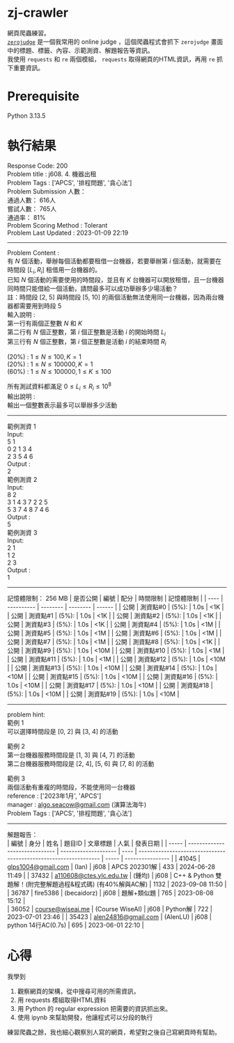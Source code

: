 zj-crawler
===
網頁爬蟲練習。  
[`zerojudge`](https://zerojudge.tw/) 是一個我常用的 online judge ，這個爬蟲程式會抓下 `zerojudge` 畫面中的標題、標籤、內容、示範測資、解題報告等資訊。  
我使用 `requests` 和 `re` 兩個模組， `requests` 取得網頁的HTML資訊，再用 `re` 抓下重要資訊。


Prerequisite
===
Python 3.13.5



執行結果
===
Response Code: 200  
Problem title : j608. 4. 機器出租  
Problem Tags : ['APCS', '排程問題', '貪心法']  
Problem Submission 人數：  
通過人數： 616人  
嘗試人數： 765人  
通過率： 81%  
Problem Scoring Method : Tolerant  
Problem Last Updated : 2023-01-09 22:19  

---

Problem Content :  
有 $N$ 個活動，舉辦每個活動都要租借一台機器，若要舉辦第 $i$ 個活動，就需要在時間段 $[L_i, R_i]$ 租借用一台機器的。  
已知 $N$ 個活動的需要使用的時間段，並且有 $K$ 台機器可以開放租借，且一台機器同時間只能借給一個活動，請問最多可以成功舉辦多少場活動？  
註：時間段 [2, 5] 與時間段 [5, 10] 的兩個活動無法使用同一台機器，因為兩台機器都需要用到時段 5  
輸入說明 :  
第一行有兩個正整數 $N$ 和 $K$  
第二行有 $N$ 個正整數，第 $i$ 個正整數是活動 $i$ 的開始時間 $L_i$  
第三行有 $N$ 個正整數，第 $i$ 個正整數是活動 $i$ 的結束時間 $R_i$  

(20%) : $1 \leq N \leq 100, K=1$  
(20%) : $1 \leq N \leq 100000, K=1$  
(60%) : $1 \leq N \leq 100000, 1 \leq K \leq 100$  

所有測試資料都滿足 $0 \leq  L_i \leq R_i \leq 10^8$  
輸出說明 :  
輸出一個整數表示最多可以舉辦多少活動  

---

範例測資 1  
Input:  
5 1  
0 2 1 3 4  
2 3 5 4 6  
Output :  
2  
範例測資 2  
Input:  
8 2  
3 1 4 3 7 2 2 5  
5 3 7 4 8 7 4 6  
Output :  
5  
範例測資 3  
Input:  
2 1  
1 2  
2 3  
Output :  
1  

---

記憶體限制： 256 MB
| 是否公開 | 編號         | 配分       | 時間限制     | 記憶體限制  |
| ---- | ---------- | -------- | -------- | ------ |
| 公開   | 測資點#0      | (5%):    | 1.0s     | <1K    |
| 公開   | 測資點#1      | (5%):    | 1.0s     | <1K    |
| 公開   | 測資點#2      | (5%):    | 1.0s     | <1K    |
| 公開   | 測資點#3      | (5%):    | 1.0s     | <1K    |
| 公開   | 測資點#4      | (5%):    | 1.0s     | <1M    |
| 公開   | 測資點#5      | (5%):    | 1.0s     | <1M    |
| 公開   | 測資點#6      | (5%):    | 1.0s     | <1M    |
| 公開   | 測資點#7      | (5%):    | 1.0s     | <1M    |
| 公開   | 測資點#8      | (5%):    | 1.0s     | <1K    |
| 公開   | 測資點#9      | (5%):    | 1.0s     | <10M   |
| 公開   | 測資點#10     | (5%):    | 1.0s     | <1M    |
| 公開   | 測資點#11     | (5%):    | 1.0s     | <1M    |
| 公開   | 測資點#12     | (5%):    | 1.0s     | <10M   |
| 公開   | 測資點#13     | (5%):    | 1.0s     | <10M   |
| 公開   | 測資點#14     | (5%):    | 1.0s     | <10M   |
| 公開   | 測資點#15     | (5%):    | 1.0s     | <10M   |
| 公開   | 測資點#16     | (5%):    | 1.0s     | <10M   |
| 公開   | 測資點#17     | (5%):    | 1.0s     | <10M   |
| 公開   | 測資點#18     | (5%):    | 1.0s     | <10M   |
| 公開   | 測資點#19     | (5%):    | 1.0s     | <10M   |

---

problem hint:  
範例 1  
可以選擇時間段是 [0, 2] 與 [3, 4] 的活動  

範例 2  
第一台機器服務時間段是 [1, 3] 與 [4, 7] 的活動  
第二台機器服務時間段是 [2, 4], [5, 6] 與 [7, 8] 的活動  

範例 3  
兩個活動有重複的時間段，不能使用同一台機器  
reference : ['2023年1月', 'APCS']  
manager :  algo.seacow@gmail.com (演算法海牛)  
Problem Tags : ['APCS', '排程問題', '貪心法']  

---

解題報告：  
| 編號    | 身分                             | 姓名                   | 題目ID | 文章標題                                                             | 人氣    | 發表日期             |
| ----- | ------------------------------ | -------------------- | ---- | ---------------------------------------------------------------- | ----- | ---------------- |
| 41045 | glps1004@gmail.com             | (Ian)                | j608 | APCS 202301解                                                     | 433   | 2024-06-28 11:49 |
| 37432 | a110608@ctes.ylc.edu.tw        | (鍾均)                 | j608 | C++ &amp; Python 雙題解！(附完整解題過程&amp;程式碼) (有40%解與AC解)               | 1132  | 2023-09-08 11:50 |
| 36787 | fire5386                       | (becaidorz)          | j608 | 題解+類似題                                                           | 765   | 2023-08-08 15:12 |       
| 36052 | course@wiseai.me               | (Course WiseAI)      | j608 | Python解                                                          | 722   | 2023-07-01 23:46 |
| 35423 | alen24816@gmail.com            | (AlenLU)             | j608 | python 14行AC(0.7s)                                               | 695   | 2023-06-01 22:10 |

心得
===
我學到
1. 觀察網頁的架構，從中搜尋可用的所需資訊，
2. 用 requests 模組取得HTML資料
3. 用 Python 的 regular expression 把需要的資訊抓出來。
4. 使用 ipynb 來幫助開發，他讓程式可以分段的執行

練習爬蟲之餘，我也細心觀察別人寫的網頁，希望對之後自己寫網頁時有幫助。